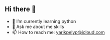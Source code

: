 ## Hi there 👋

- 🌱 I’m currently learning python
- 💬 Ask me about me skills
- 📫 How to reach me: yarikpelyp@icloud.com


<!--
**Yarik547/Yarik547** is a ✨ _special_ ✨ repository because its `README.md` (this file) appears on your GitHub profile.

Here are some ideas to get you started:

- 🔭 I’m currently working on ...
- 🌱 I’m currently learning ...
- 👯 I’m looking to collaborate on ...
- 🤔 I’m looking for help with ...
- 💬 Ask me about ...
- 📫 How to reach me: ...
- 😄 Pronouns: ...
- ⚡ Fun fact: ...
-->
